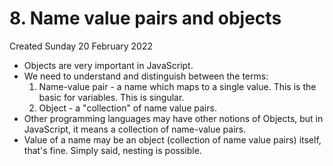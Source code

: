# 8. Name value pairs and objects
Created Sunday 20 February 2022

- Objects are very important in JavaScript.
- We need to understand and distinguish between the terms:
	1. Name-value pair - a name which maps to a single value. This is the basic for variables. This is singular.
	2. Object - a "collection" of name value pairs.
- Other programming languages may have other notions of Objects, but in JavaScript, it means a collection of name-value pairs.
- Value of a name may be an object (collection of name value pairs) itself, that's fine. Simply said, nesting is possible.